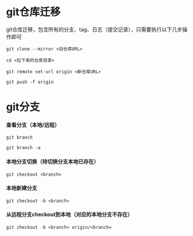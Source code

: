 # git仓库迁移

git仓库迁移，包含所有的分支、tag、日志（提交记录），只需要执行以下几步操作即可



`git clone --mirror <旧仓库URL>`

`cd <拉下来的仓库目录>`

`git remote set-url origin <新仓库URL>`

`git push -f origin`



# git分支

#### 查看分支（本地/远程）

`git branch`

`git branch -a`

#### 本地分支切换（待切换分支本地已存在）

`git checkout <branch>`

#### 本地新建分支

`git checkout -b <branch>`

#### 从远程分支checkout到本地（对应的本地分支不存在）

`git checkout -b <branch> origin/<branch>`